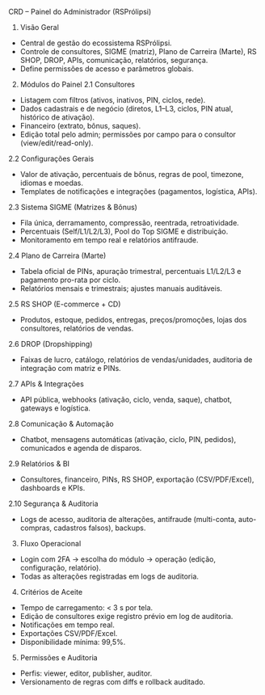 CRD – Painel do Administrador (RSPrólipsi)

1. Visão Geral
- Central de gestão do ecossistema RSPrólipsi.
- Controle de consultores, SIGME (matriz), Plano de Carreira (Marte), RS SHOP, DROP, APIs, comunicação, relatórios, segurança.
- Define permissões de acesso e parâmetros globais.

2. Módulos do Painel
2.1 Consultores
- Listagem com filtros (ativos, inativos, PIN, ciclos, rede).
- Dados cadastrais e de negócio (diretos, L1–L3, ciclos, PIN atual, histórico de ativação).
- Financeiro (extrato, bônus, saques).
- Edição total pelo admin; permissões por campo para o consultor (view/edit/read-only).

2.2 Configurações Gerais
- Valor de ativação, percentuais de bônus, regras de pool, timezone, idiomas e moedas.
- Templates de notificações e integrações (pagamentos, logística, APIs).

2.3 Sistema SIGME (Matrizes & Bônus)
- Fila única, derramamento, compressão, reentrada, retroatividade.
- Percentuais (Self/L1/L2/L3), Pool do Top SIGME e distribuição.
- Monitoramento em tempo real e relatórios antifraude.

2.4 Plano de Carreira (Marte)
- Tabela oficial de PINs, apuração trimestral, percentuais L1/L2/L3 e pagamento pro-rata por ciclo.
- Relatórios mensais e trimestrais; ajustes manuais auditáveis.

2.5 RS SHOP (E-commerce + CD)
- Produtos, estoque, pedidos, entregas, preços/promoções, lojas dos consultores, relatórios de vendas.

2.6 DROP (Dropshipping)
- Faixas de lucro, catálogo, relatórios de vendas/unidades, auditoria de integração com matriz e PINs.

2.7 APIs & Integrações
- API pública, webhooks (ativação, ciclo, venda, saque), chatbot, gateways e logística.

2.8 Comunicação & Automação
- Chatbot, mensagens automáticas (ativação, ciclo, PIN, pedidos), comunicados e agenda de disparos.

2.9 Relatórios & BI
- Consultores, financeiro, PINs, RS SHOP, exportação (CSV/PDF/Excel), dashboards e KPIs.

2.10 Segurança & Auditoria
- Logs de acesso, auditoria de alterações, antifraude (multi-conta, auto-compras, cadastros falsos), backups.

3. Fluxo Operacional
- Login com 2FA → escolha do módulo → operação (edição, configuração, relatório).
- Todas as alterações registradas em logs de auditoria.

4. Critérios de Aceite
- Tempo de carregamento: < 3 s por tela.
- Edição de consultores exige registro prévio em log de auditoria.
- Notificações em tempo real.
- Exportações CSV/PDF/Excel.
- Disponibilidade mínima: 99,5%.

5. Permissões e Auditoria
- Perfis: viewer, editor, publisher, auditor.
- Versionamento de regras com diffs e rollback auditado.

